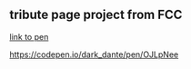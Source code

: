 <h2>tribute page project from FCC</h1>

<a href= "https://codepen.io/dark_dante/pen/OJLpNee" target="_blank">link to pen</a>

https://codepen.io/dark_dante/pen/OJLpNee
